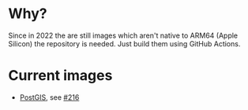 # Why?

Since in 2022 the are still images which aren't native to ARM64 (Apple Silicon) the repository is needed. Just build them using GitHub Actions.

# Current images

  * [PostGIS](http://postgis.net/), see [#216](https://github.com/postgis/docker-postgis/issues/216)
